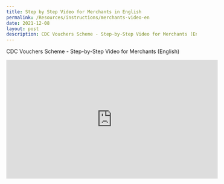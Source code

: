 ```yaml
---
title: Step by Step Video for Merchants in English
permalink: /Resources/instructions/merchants-video-en
date: 2021-12-08
layout: post
description: CDC Vouchers Scheme - Step-by-Step Video for Merchants (English)
---
```

CDC Vouchers Scheme - Step-by-Step Video for Merchants (English)

<iframe width="560" height="315" src="https://www.youtube.com/embed/cQGlktNKq3s" title="YouTube video player" frameborder="0" allow="accelerometer; autoplay; clipboard-write; encrypted-media; gyroscope; picture-in-picture" allowfullscreen></iframe>